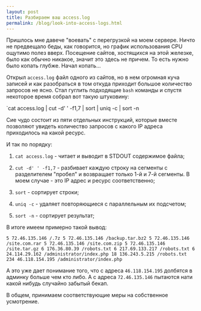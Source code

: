 ```yaml
---
layout: post
title: Разбираем ваш access.log
permalink: /blog/look-into-access-logs.html
---
```

Пришлось мне давече "воевать" с перегрузкой на моем сервере. Ничто не предвещало беды, как говорится, но график использования CPU ощутимо полез вверх. Посещение сайтов, хостящихся на этой железке, было как обычно никакое, значит это здесь не причем. То есть нужно было копать глубже.
Начал копать...

<!--more-->

Открыл `access.log` файл одного из сайтов, но в нем огромная куча записей и как разобраться в том откуда приходит большое количество запросов не ясно. Стал гуглить подходящие `bash` команды и  спустя некоторое время собрал вот такую штуковину:

`cat access.log | cut -d' ' -f1,7 | sort | uniq -c | sort -n

Сие чудо состоит из пяти отдельных инструкций, которые вместе позволяют увидеть количество запросов с какого IP адреса приходилось на какой ресурс.

И так по порядку:

1. `cat access.log` - читает и выводит в STDOUT содержимое файла;

2. `cut -d' ' -f1,7` - разбивает каждую строку на сегменты с разделителем "пробел" и возвращает только 1-й и 7-й сегменты. В моем случае - это IP адрес и ресурс соответственно;

3. `sort` - сортирует строки;

4. `uniq -c` - удаляет повторяющиеся с параллельным их подсчетом;

5. `sort -n` - сортирует результат;

В итоге имеем примерно такой вывод:

`5 72.46.135.146 /.7z
5 72.46.135.146 /backup.tar.bz2
5 72.46.135.146 /site.com.rar
5 72.46.135.146 /site.com.zip
5 72.46.135.146 /site.tar.gz
6 176.36.80.39 /robots.txt
6 217.69.133.217 /robots.txt
6 24.114.29.162 /administrator/index.php
18 136.243.5.215 /robots.txt
234 46.118.154.195 /administrator/index.php`

А это уже дает понимание того, что с адреса `46.118.154.195` долбятся в админку больше чем кто либо. А с адреса `72.46.135.146` пытаются нати какой нибудь случайно забытый бекап.

В общем, принимаем соответствующие меры на собственное усмотрение.
